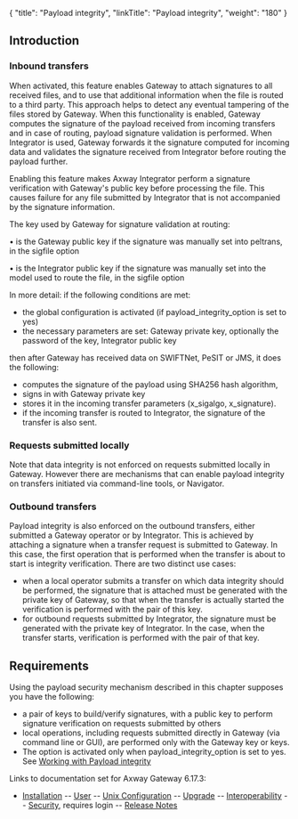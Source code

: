 {
    "title": "Payload integrity",
    "linkTitle": "Payload integrity",
    "weight": "180"
}  

## Introduction

### Inbound transfers

When activated, this feature enables Gateway to attach signatures to all received files, and to use that additional information when the file is routed to a third party. This approach helps to detect any eventual tampering of the files stored by Gateway. When this functionality is enabled, Gateway computes the signature of the payload received from incoming transfers and in case of routing, payload signature validation is performed. When Integrator is used, Gateway forwards it the signature computed for incoming data and validates the signature received from Integrator before routing the payload further.

Enabling this feature makes Axway Integrator perform a signature verification with Gateway's public key before processing the file. This causes failure for any file submitted by Integrator that is not accompanied by the signature information.

The key used by Gateway for signature validation at routing:

• is the Gateway public key if the signature was manually set into <span class="code">peltrans</span>, in the <span class="code">sigfile</span> option

• is the Integrator public key if the signature was manually set into the model used to route the file, in the <span class="code">sigfile </span>option

In more detail: if the following conditions are met:

-   the global configuration is activated (<span class="code"></span>if <span class="code">payload\_integrity\_option</span> is set to <span class="code">yes</span>)
-   the necessary parameters are set: Gateway private key, optionally the password of the key, Integrator public key

then after Gateway has received data on SWIFTNet, PeSIT or JMS, it does the following:

-   computes the signature of the payload using SHA256 hash algorithm,
-   signs in with Gateway private key
-   stores it in the incoming transfer parameters (<span class="code">x\_sigalgo</span>, <span class="code">x\_signature</span>).
-   if the incoming transfer is routed to Integrator, the signature of the transfer is also sent.

### Requests submitted locally

Note that data integrity is not enforced on requests submitted locally in Gateway. However there are mechanisms that can enable payload integrity on transfers initiated via command-line tools, or Navigator.

### Outbound transfers

Payload integrity is also enforced on the outbound transfers, either submitted a Gateway operator or by Integrator. This is achieved by attaching a signature when a transfer request is submitted to Gateway. In this case, the first operation that is performed when the transfer is about to start is integrity verification. There are two distinct use cases:

-   when a local operator submits a transfer on which data integrity should be performed, the signature that is attached must be generated with the private key of Gateway, so that when the transfer is actually started the verification is performed with the pair of this key.
-   for outbound requests submitted by Integrator, the signature must be generated with the private key of Integrator. In the case, when the transfer starts, verification is performed with the pair of that key.

## Requirements

Using the payload security mechanism described in this chapter supposes you have the following:

-   a pair of keys to build/verify signatures, with a public key to perform signature verification on requests submitted by others
-   local operations, including requests submitted directly in Gateway (via command line or GUI), are performed only with the Gateway key or keys.
-   The option is activated only when <span class="code">payload\_integrity\_option </span>is set to <span class="code">yes</span>. See <a href="opensslexample" class="MCXref xref">Working with Payload integrity</a>

Links to documentation set for Axway Gateway <span class="mc-variable axway_variables.Release_Number variable">6.17.3</span>:

-   [Installation](#) -- [User](#) -- [Unix Configuration](#) -- [Upgrade](#) -- [Interoperability](#) -- [Security](#), requires login -- [Release Notes](#)
